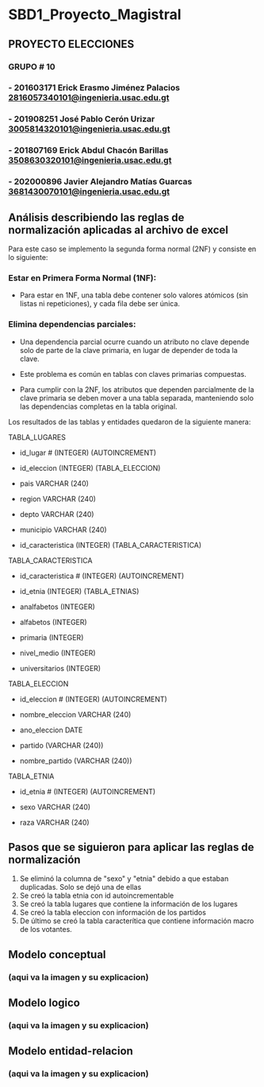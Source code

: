 # SBD1_Proyecto_Magistral
## PROYECTO ELECCIONES
### GRUPO # 10

### - 201603171 Erick Erasmo Jiménez Palacios 2816057340101@ingenieria.usac.edu.gt
### - 201908251 José Pablo Cerón Urizar 3005814320101@ingenieria.usac.edu.gt
### - 201807169 Erick Abdul Chacón Barillas 3508630320101@ingenieria.usac.edu.gt
### - 202000896 Javier Alejandro Matías Guarcas 3681430070101@ingenieria.usac.edu.gt



## Análisis describiendo las reglas de normalización aplicadas al archivo de excel

Para este caso se implemento la segunda forma normal (2NF) y consiste en lo siguiente:

### Estar en Primera Forma Normal (1NF):

- Para estar en 1NF, una tabla debe contener solo valores atómicos (sin listas ni repeticiones), y cada fila debe ser única.

### Elimina dependencias parciales:

- Una dependencia parcial ocurre cuando un atributo no clave depende solo de parte de la clave primaria, en lugar de depender de toda la clave.

- Este problema es común en tablas con claves primarias compuestas.

- Para cumplir con la 2NF, los atributos que dependen parcialmente de la clave primaria se deben mover a una tabla separada, manteniendo solo las dependencias completas en la tabla original.



Los resultados de las tablas y entidades quedaron de la siguiente manera:

TABLA_LUGARES

- id_lugar # (INTEGER) (AUTOINCREMENT)

- id_eleccion (INTEGER) (TABLA_ELECCION)

- pais VARCHAR (240)

- region VARCHAR (240)

- depto VARCHAR (240)

- municipio VARCHAR (240)

- id_caracteristica (INTEGER) (TABLA_CARACTERISTICA)

TABLA_CARACTERISTICA

- id_caracteristica # (INTEGER) (AUTOINCREMENT)

- id_etnia (INTEGER) (TABLA_ETNIAS)

- analfabetos (INTEGER)

- alfabetos (INTEGER)

- primaria (INTEGER)

- nivel_medio (INTEGER)

- universitarios (INTEGER)

TABLA_ELECCION

- id_eleccion # (INTEGER) (AUTOINCREMENT)

- nombre_eleccion VARCHAR (240)

- ano_eleccion DATE

- partido (VARCHAR (240))

- nombre_partido (VARCHAR (240))
	
TABLA_ETNIA

- id_etnia	# (INTEGER) (AUTOINCREMENT)

- sexo VARCHAR (240)

- raza VARCHAR (240)



## Pasos que se siguieron para aplicar las reglas de normalización

1. Se eliminó la columna de "sexo" y "etnia" debido a que estaban duplicadas. Solo se dejó una de ellas
2. Se creó la tabla etnia con id autoincrementable
3. Se creó la tabla lugares que contiene la información de los lugares
4. Se creó la tabla eleccion con información de los partidos
5. De último se creó la tabla caracterítica que contiene información macro de los votantes.

## Modelo conceptual

### (aqui va la imagen y su explicacion)

## Modelo logico

### (aqui va la imagen y su explicacion)

## Modelo entidad-relacion

### (aqui va la imagen y su explicacion)
